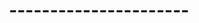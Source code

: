 ---
widget: pages
headless: true
weight: 20

title: ----------------------
subtitle: 

content:
  count: 5
  filters:
    author: ''
    category: ''
    exclude_featured: false
    publication_type: ''
    tag: 'Digital Heritage'
  offset: 0
  order: desc
  page_type: 
design:
  view: 2
  columns: '1'
---